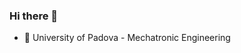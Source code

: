 ### Hi there 👋

<!--
**giuliomeda/giuliomeda** is a ✨ _special_ ✨ repository because its `README.md` (this file) appears on your GitHub profile.
-->
- 🔭 University of Padova - Mechatronic Engineering  

